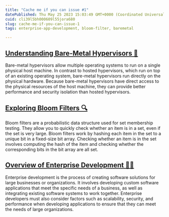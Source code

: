 ```yaml
---
title: "Cache me if you can issue #1"
datePublished: Thu May 25 2023 15:03:49 GMT+0000 (Coordinated Universal Time)
cuid: cli39l5bh000609l55jora680
slug: cache-me-if-you-can-issue-1
tags: enterprise-app-development, bloom-filter, baremetal

---
```


## [Understanding Bare-Metal Hypervisors 🚀](https://www.vmware.com/topics/glossary/content/bare-metal-hypervisor.html#:~:text=While%20bare%20metal%20hypervisors%20run,installed%20on%20top%20of%20it.)

Bare-metal hypervisors allow multiple operating systems to run on a single physical host machine. In contrast to hosted hypervisors, which run on top of an existing operating system, bare-metal hypervisors run directly on the physical hardware. Because bare-metal hypervisors have direct access to the physical resources of the host machine, they can provide better performance and security isolation than hosted hypervisors.

## [Exploring Bloom Filters 🔍](https://brilliant.org/wiki/bloom-filter/)

Bloom filters are a probabilistic data structure used for set membership testing. They allow you to quickly check whether an item is in a set, even if the set is very large. Bloom filters work by hashing each item in the set to a unique bit in a fixed-size bit array. Checking whether an item is in the set involves computing the hash of the item and checking whether the corresponding bits in the bit array are all set.

## [Overview of Enterprise Development 👨‍💼](https://www.it4nextgen.com/what-is-enterprise-development-in-programming/)

Enterprise development is the process of creating software solutions for large businesses or organizations. It involves developing custom software applications that meet the specific needs of a business, as well as integrating existing software systems to work together. Enterprise developers must also consider factors such as scalability, security, and performance when developing applications to ensure that they can meet the needs of large organizations.
